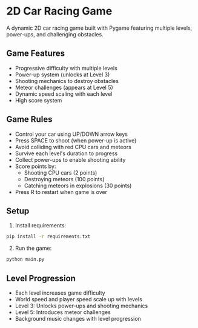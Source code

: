 # 2D Car Racing Game

A dynamic 2D car racing game built with Pygame featuring multiple levels, power-ups, and challenging obstacles.

## Game Features
- Progressive difficulty with multiple levels
- Power-up system (unlocks at Level 3)
- Shooting mechanics to destroy obstacles
- Meteor challenges (appears at Level 5)
- Dynamic speed scaling with each level
- High score system

## Game Rules
- Control your car using UP/DOWN arrow keys
- Press SPACE to shoot (when power-up is active)
- Avoid colliding with red CPU cars and meteors
- Survive each level's duration to progress
- Collect power-ups to enable shooting ability
- Score points by:
  - Shooting CPU cars (2 points)
  - Destroying meteors (100 points)
  - Catching meteors in explosions (30 points)
- Press R to restart when game is over

## Setup
1. Install requirements:
```bash
pip install -r requirements.txt
```

2. Run the game:
```bash
python main.py
```

## Level Progression
- Each level increases game difficulty
- World speed and player speed scale up with levels
- Level 3: Unlocks power-ups and shooting mechanics
- Level 5: Introduces meteor challenges
- Background music changes with level progression

